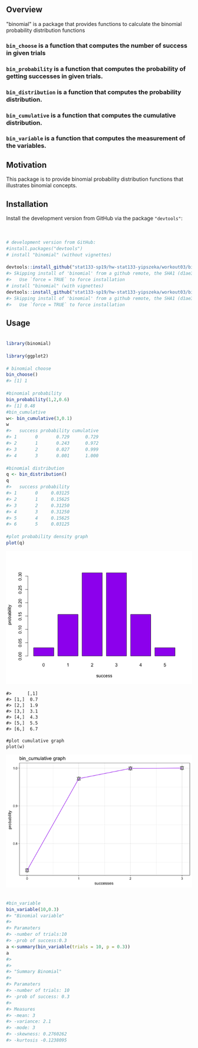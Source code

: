 
Overview
--------

"binomial" is a package that provides functions to calculate the binomial probability distribution functions

### `bin_choose` is a function that computes the number of success in given trials

### `bin_probability` is a function that computes the probability of getting successes in given trials.

### `bin_distribution` is a function that computes the probability distribution.

### `bin_cumulative` is a function that computes the cumulative distribution.

### `bin_variable` is a function that computes the measurement of the variables.

Motivation
----------

This package is to provide binomial probability distribution functions that illustrates binomial concepts.

Installation
------------

Install the development version from GitHub via the package `"devtools"`:

``` r


# development version from GitHub:
#install.packages("devtools") 
# install "binomial" (without vignettes)

devtools::install_github("stat133-sp19/hw-stat133-yipszeka/workout03/binomial")
#> Skipping install of 'binomial' from a github remote, the SHA1 (d1ae35b3) has not changed since last install.
#>   Use `force = TRUE` to force installation
# install "binomial" (with vignettes)
devtools::install_github("stat133-sp19/hw-stat133-yipszeka/workout03/binomial", build_vignettes = TRUE)
#> Skipping install of 'binomial' from a github remote, the SHA1 (d1ae35b3) has not changed since last install.
#>   Use `force = TRUE` to force installation
```

Usage
-----

``` r

library(binomial)

library(ggplot2)

# binomial choose 
bin_choose()
#> [1] 1

#binomial probability 
bin_probability(1,2,0.6)
#> [1] 0.48
#bin_cumulative
w<- bin_cumulative(3,0.1)
w
#>   success probability cumulative
#> 1       0       0.729      0.729
#> 2       1       0.243      0.972
#> 3       2       0.027      0.999
#> 4       3       0.001      1.000

#binomial distribution
q <- bin_distribution()
q
#>   success probability
#> 1       0     0.03125
#> 2       1     0.15625
#> 3       2     0.31250
#> 4       3     0.31250
#> 5       4     0.15625
#> 6       5     0.03125

#plot probability density graph
plot(q)
```

![](README-unnamed-chunk-3-1.png)

    #>      [,1]
    #> [1,]  0.7
    #> [2,]  1.9
    #> [3,]  3.1
    #> [4,]  4.3
    #> [5,]  5.5
    #> [6,]  6.7

    #plot cumulative graph
    plot(w)

![](README-unnamed-chunk-3-2.png)

``` r

#bin_variable
bin_variable(10,0.3)
#> "Binomial variable"
#> 
#> Paramaters
#> -number of trials:10 
#> -prob of success:0.3
a <-summary(bin_variable(trials = 10, p = 0.3))
a
#> 
#> 
#> "Summary Binomial"
#> 
#> Paramaters
#> -number of trials: 10 
#> -prob of success: 0.3 
#> 
#> Measures
#> -mean: 3 
#> -variance: 2.1 
#> -mode: 3 
#> -skewness: 0.2760262 
#> -kurtosis -0.1238095
```

